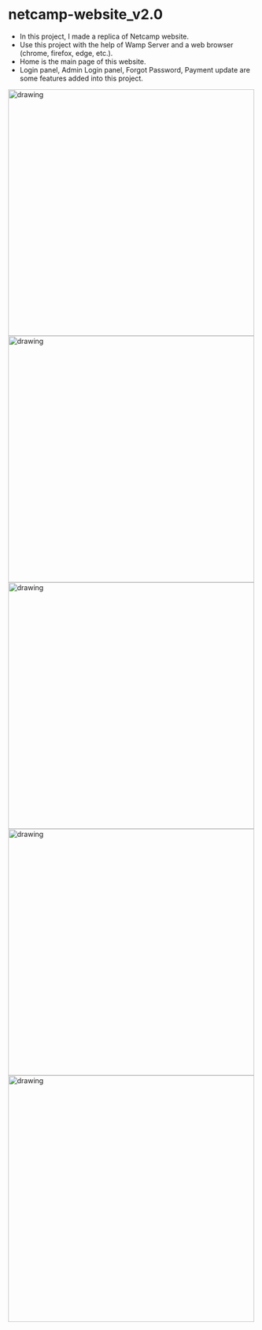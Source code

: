 # netcamp-website_v2.0
- In this project, I made a replica of Netcamp website.
- Use this project with the help of Wamp Server and a web browser (chrome, firefox, edge, etc.).
- Home is the main page of this website.
- Login panel, Admin Login panel, Forgot Password, Payment update are some features added into this project.
<img src="https://drive.google.com/uc?export=view&id=1hG7BHTY2mcoNcVr0gMJfOxChsFzA70Kw" alt="drawing" width="500"/>
<img src="https://drive.google.com/uc?export=view&id=1bkCCb7qaofwr-RqUAqEAv6ZK38IYwCVH" alt="drawing" width="500"/>
<img src="https://drive.google.com/uc?export=view&id=1zqQMXG98trtnKTOGxdIEg2UcyNeVvgHT" alt="drawing" width="500"/>
<img src="https://drive.google.com/uc?export=view&id=1uop6ZZmeStAribt3pudr05929vsdyzpt" alt="drawing" width="500"/>
<img src="https://drive.google.com/uc?export=view&id=1LZhfPcjPyWdZ5xp0mp0HI15RuQbly9H4" alt="drawing" width="500"/>
